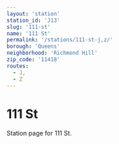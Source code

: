 ```yaml
---
layout: 'station'
station_id: 'J13'
slug: '111-st'
name: '111 St'
permalink: '/stations/111-st-j,z/'
borough: 'Queens'
neighborhood: 'Richmond Hill'
zip_code: '11418'
routes:
  - J,
  - Z
---
```

# 111 St

Station page for 111 St.
